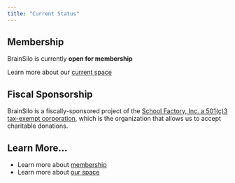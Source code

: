 ```yaml
---
title: "Current Status"
---
```


## Membership

<div class="alert alert-success">BrainSilo is currently <strong>open for membership</strong></div>

Learn more about our [current space](/about/space/)

## Fiscal Sponsorship

BrainSilo is a fiscally-sponsored project of the [School Factory, Inc. a 501(c)3 tax-exempt corporation](http://schoolfactory.org/), which is the organization that allows us to accept charitable donations.


## Learn More...

- Learn more about [membership](/membership/)
- Learn more about [our space](/about/space/)
